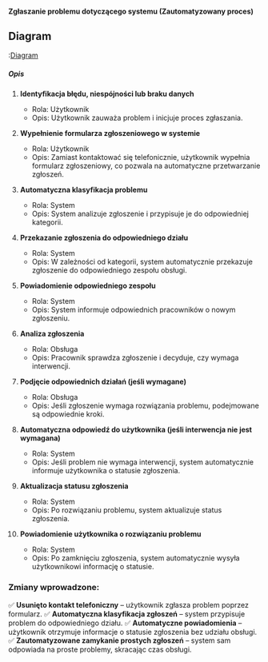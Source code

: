 #### Zgłaszanie problemu dotyczącego systemu (Zautomatyzowany proces)

## Diagram

:[Diagram](PB0018.puml)

##### Opis

1. **Identyfikacja błędu, niespójności lub braku danych**
   * Rola: Użytkownik
   * Opis: Użytkownik zauważa problem i inicjuje proces zgłaszania.

2. **Wypełnienie formularza zgłoszeniowego w systemie**
   * Rola: Użytkownik
   * Opis: Zamiast kontaktować się telefonicznie, użytkownik wypełnia formularz zgłoszeniowy, co pozwala na automatyczne przetwarzanie zgłoszeń.

3. **Automatyczna klasyfikacja problemu**
   * Rola: System
   * Opis: System analizuje zgłoszenie i przypisuje je do odpowiedniej kategorii.

4. **Przekazanie zgłoszenia do odpowiedniego działu**
   * Rola: System
   * Opis: W zależności od kategorii, system automatycznie przekazuje zgłoszenie do odpowiedniego zespołu obsługi.

5. **Powiadomienie odpowiedniego zespołu**
   * Rola: System
   * Opis: System informuje odpowiednich pracowników o nowym zgłoszeniu.

6. **Analiza zgłoszenia**
   * Rola: Obsługa
   * Opis: Pracownik sprawdza zgłoszenie i decyduje, czy wymaga interwencji.

7. **Podjęcie odpowiednich działań (jeśli wymagane)**
   * Rola: Obsługa
   * Opis: Jeśli zgłoszenie wymaga rozwiązania problemu, podejmowane są odpowiednie kroki.

8. **Automatyczna odpowiedź do użytkownika (jeśli interwencja nie jest wymagana)**
   * Rola: System
   * Opis: Jeśli problem nie wymaga interwencji, system automatycznie informuje użytkownika o statusie zgłoszenia.

9. **Aktualizacja statusu zgłoszenia**
   * Rola: System
   * Opis: Po rozwiązaniu problemu, system aktualizuje status zgłoszenia.

10. **Powiadomienie użytkownika o rozwiązaniu problemu**
    * Rola: System
    * Opis: Po zamknięciu zgłoszenia, system automatycznie wysyła użytkownikowi informację o statusie.

### Zmiany wprowadzone:
✅ **Usunięto kontakt telefoniczny** – użytkownik zgłasza problem poprzez formularz.
✅ **Automatyczna klasyfikacja zgłoszeń** – system przypisuje problem do odpowiedniego działu.
✅ **Automatyczne powiadomienia** – użytkownik otrzymuje informacje o statusie zgłoszenia bez udziału obsługi.
✅ **Zautomatyzowane zamykanie prostych zgłoszeń** – system sam odpowiada na proste problemy, skracając czas obsługi.
